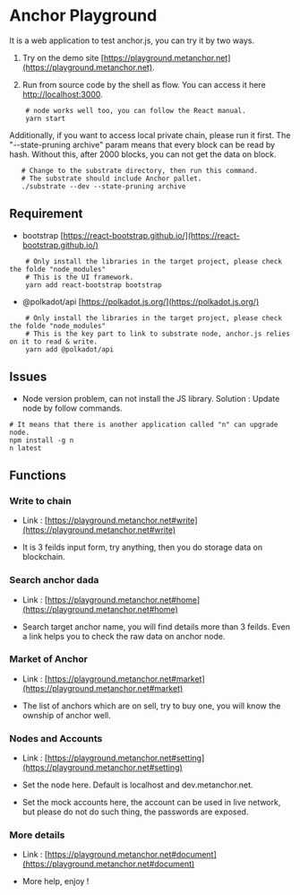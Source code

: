 # Anchor Playground

It is a web application to test anchor.js, you can try it by two ways.

1. Try on the demo site [https://playground.metanchor.net](https://playground.metanchor.net).

2. Run from source code by the shell as flow. You can access it here [http://localhost:3000](http://localhost:3000).

```SHELL
    # node works well too, you can follow the React manual.
    yarn start
```

 Additionally, if you want to access local private chain, please run it first. The "--state-pruning archive" param means that every block can be read by hash. Without this, after 2000 blocks, you can not get the data on block.

 ```SHELL
    # Change to the substrate directory, then run this command.
    # The substrate should include Anchor pallet.
    ./substrate --dev --state-pruning archive
 ```

## Requirement

* bootstrap [https://react-bootstrap.github.io/](https://react-bootstrap.github.io/)

```SHELL
    # Only install the libraries in the target project, please check the folde "node_modules"
    # This is the UI framework.
    yarn add react-bootstrap bootstrap
```

* @polkadot/api [https://polkadot.js.org/](https://polkadot.js.org/)

```SHELL
    # Only install the libraries in the target project, please check the folde "node_modules"
    # This is the key part to link to substrate node, anchor.js relies on it to read & write.
    yarn add @polkadot/api
```

## Issues

* Node version problem, can not install the JS library.
Solution : Update node by follow commands.

```SHELL
# It means that there is another application called "n" can upgrade node.
npm install -g n
n latest
```

## Functions

### Write to chain

* Link : [https://playground.metanchor.net#write](https://playground.metanchor.net#write)

* It is 3 feilds input form, try anything, then you do storage data on blockchain.

### Search anchor dada

* Link : [https://playground.metanchor.net#home](https://playground.metanchor.net#home)

* Search target anchor name, you will find details more than 3 feilds. Even a link helps you to check the raw data on anchor node.

### Market of Anchor

* Link : [https://playground.metanchor.net#market](https://playground.metanchor.net#market)

* The list of anchors which are on sell, try to buy one, you will know the ownship of anchor well.

### Nodes and Accounts

* Link : [https://playground.metanchor.net#setting](https://playground.metanchor.net#setting)

* Set the node here. Default is localhost and dev.metanchor.net.

* Set the mock accounts here, the account can be used in live network, but please do not do such thing, the passwords are exposed.

### More details

* Link : [https://playground.metanchor.net#document](https://playground.metanchor.net#document)

* More help, enjoy !